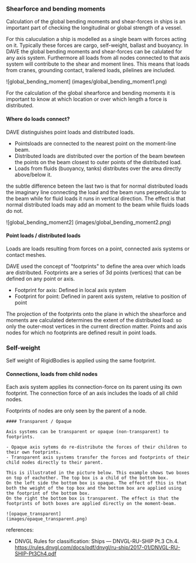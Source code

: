 ### Shearforce and bending moments

Calculation of the global bending moments and shear-forces in ships is an important part of checking the longitudinal or global strength of a vessel.

For this caluculation a ship is modelled as a single beam with forces acting on it. Typically these forces are cargo, self-weight, ballast and buoyancy.
In DAVE the global bending moments and shear-forces can be calulated for any axis system. Furthermore all loads from all nodes connected to that axis system will contribute to the shear and moment lines. This means that loads from cranes, grounding contact, trailered loads, pilelines are included.

![global_bending_moment]
(images/global_bending_moment1.png)

For the calculation of the global shearforce and bending moments it is important to know at which location or over which length a force is distributed.

#### Where do loads connect?

DAVE distinguishes point loads and distributed loads. 

- Pointsloads are connected to the nearest point on the moment-line beam.
- Distributed loads are distributed over the portion of the beam bewteen the points on the beam closest to outer points of the distributed load.
- Loads from fluids (buoyancy, tanks) distributes over the area directly above/below it.

the subtle difference beteen the last two is that for normal distributed loads the imaginary line connecting the load and the beam runs perpendicular to the beam while for fluid loads it runs in vertical direction. The effect is that normal distributed loads may add an moment to the beam while fluids loads do not.

![global_bending_moment2]
(images/global_bending_moment2.png)

#### Point loads / distributed loads

Loads are loads resulting from forces on a point, connected axis systems or contact meshes. 

DAVE used the concept of "footprints" to define the area over which loads are distributed.
Footprints are a series of 3d points (vertices) that can be defined on any point or axis.
- Footprint for axis: Defined in local axis system
- Footprint for point: Defined in parent axis system, relative to position of point

The projection of the footprints onto the plane in which the shearforce and moments are calculated determines the extent of the distributed load: so only the outer-most vertices in the current direction matter.
Points and axis nodes for which no footprints are defined result in point loads.

### Self-weight

Self weight of RigidBodies is applied using the same footprint.

#### Connections, loads from child nodes

Each axis system applies its connection-force on its parent using its own footprint.
The connection force of an axis includes the loads of all child nodes. 

Footprints of nodes are only seen by the parent of a node.

```
#### Transparent / Opaque

Axis systems can be transparent or opaque (non-transparent) to footprints.

- Opaque axis sytems do re-distribute the forces of their children to their own footprints.
- Transparent axis systems transfer the forces and footprints of their child nodes directly to their parent.

This is illustrated in the picture below. This example shows two boxes on top of eachother. The top box is a child of the bottom box.
On the left side the bottom box is opaque. The effect of this is that both the weight of the top box and the bottom box are applied using the footprint of the bottom box.
On the right the bottom box is transparent. The effect is that the footprints of both boxes are applied directly on the moment-beam.

![opaque_transparent]
(images/opaque_transparent.png)

```

references:
- DNVGL Rules for classification: Ships — DNVGL-RU-SHIP Pt.3 Ch.4.  https://rules.dnvgl.com/docs/pdf/dnvgl/ru-ship/2017-01/DNVGL-RU-SHIP-Pt3Ch4.pdf
